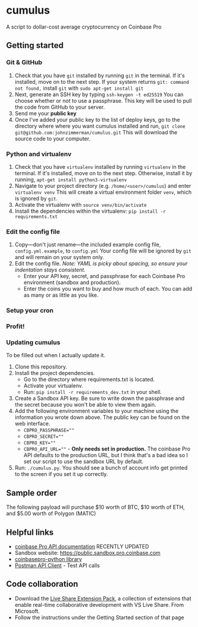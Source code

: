 # cumulus

A script to dollar-cost average cryptocurrency on Coinbase Pro

## Getting started

### Git & GitHub

1. Check that you have `git` installed by running `git` in the terminal. If it's installed, move on to the next step. If your system returns `git: command not found,` install `git` with `sudo apt-get install git`
1. Next, generate an SSH key by typing `ssh-keygen -t ed25519` You can choose whether or not to use a passphrase. This key will be used to pull the code from GitHub to your server.
1. Send me your **public key**
1. Once I've added your public key to the list of deploy keys, go to the directory where where you want cumulus installed and run, `git clone git@github.com:johnzimmerman/cumulus.git` This will download the source code to your computer.

### Python and virtualenv

1. Check that you have `virtualenv` installed by running `virtualenv` in the terminal. If it's installed, move on to the next step. Otherwise, install it by running, `apt-get install python3-virtualenv`
1. Navigate to your project directory (e.g. `/home/<user>/cumulus`) and enter `virtualenv venv` This will create a virtual environment folder `venv`, which is ignored by `git`.
1. Activate the virtualenv with `source venv/bin/activate`
1. Install the dependencies within the virtualenv: `pip install -r requirements.txt`

### Edit the config file

1. Copy—don't just rename—the included example config file, `config.yml.example`, to `config.yml` Your config file will be ignored by `git` and will remain on your system only.
1. Edit the config file. *Note: YAML is picky about spacing, so ensure your indentation stays consistent.*
    - Enter your API key, secret, and passphrase for each Coinbase Pro environment (sandbox and production).
    - Enter the coins you want to buy and how much of each. You can add as many or as little as you like.

### Setup your cron

### Profit!

### Updating cumulus

To be filled out when I actually update it.

1. Clone this repository.
1. Install the project dependencies.
    - Go to the directory where requirements.txt is located.
    - Activate your virtualenv.
    - Run: `pip install -r requirements_dev.txt` in your shell.
1. Create a Sandbox API key. Be sure to write down the passphrase and the secret because you won't be able to view them again.
1. Add the following environment variables to your machine using the information you wrote down above. The public key can be found on the web interface.
    - `CBPRO_PASSPHRASE=""`
    - `CBPRO_SECRET=""`
    - `CBPRO_KEY=""`
    - `CBPRO_API_URL=""` - **Only needs set in production.** The coinbase Pro API defaults to the production URL, but I think that's a bad idea so I set our script to use the sandbox URL by default.
1. Run: `./cumulus.py`. You should see a bunch of account info get printed to the screen if you set it up correctly.

## Sample order

The following payload will purchase $10 worth of BTC, $10 worth of ETH, and $5.00 worth of Polygon (MATIC)


## Helpful links

- [coinbase Pro API documentation](https://docs.cloud.coinbase.com/exchange/docs) RECENTLY UPDATED
- Sandbox website: <https://public.sandbox.pro.coinbase.com>
- [coinbasepro-python library](https://github.com/danpaquin/coinbasepro-python)
- [Postman API Client](https://www.postman.com/product/api-client/) - Test API calls

## Code collaboration

- Download the [Live Share Extension Pack](https://marketplace.visualstudio.com/items?itemName=MS-vsliveshare.vsliveshare-pack), a collection of extensions that enable real-time collaborative development with VS Live Share. From Microsoft.
- Follow the instructions under the Getting Started section of that page
